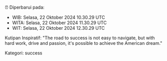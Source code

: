 ⏰ Diperbarui pada:
- WIB: Selasa, 22 Oktober 2024 10.30.29 UTC
- WITA: Selasa, 22 Oktober 2024 11.30.29 UTC
- WIT: Selasa, 22 Oktober 2024 12.30.29 UTC

Kutipan Inspiratif:
"The road to success is not easy to navigate, but with hard work, drive and passion, it's possible to achieve the American dream."


Kategori: success

